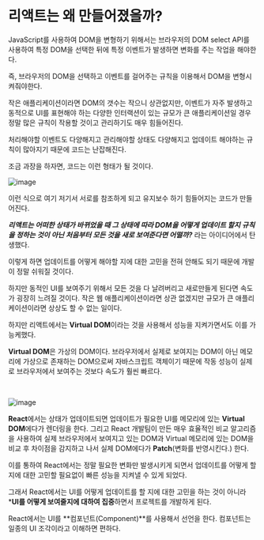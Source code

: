 # 리액트는 왜 만들어졌을까?

JavaScript를 사용하여 DOM을 변형하기 위해서는  브라우저의 DOM select API를 사용하여 특정 DOM을 선택한 뒤에 특정 이벤트가 발생하면 변화를 주는 작업을 해야한다.

즉, 브라우저의 DOM을 선택하고 이벤트를 걸어주는 규칙을 이용해서 DOM을 변형시켜줘야한다.

작은 애플리케이션이라면 DOM의 갯수는 작으니 상관없지만, 이벤트가 자주 발생하고 동적으로 UI를 표현해야 하는 다양한 인터랙션이 있는 규모가 큰 애플리케이션일 경우 정말 많은 규칙이 작용할 것이고 관리하기도 매우 힘들어진다.

처리해야할 이벤트도 다양해지고 관리해야할 상태도 다양해지고 업데이트 해야하는 규칙이 많아지기 때문에 코드는 난잡해진다. 

조금 과장을 하자면, 코드는 이런 형태가 될 것이다. 

![image](C:\Users\iam_b\Desktop\112239668-3fe0ba80-8c8a-11eb-931c-351dc894953b.png)

이런 식으로 여기 저기서 서로를 참조하게 되고 유지보수 하기 힘들어지는 코드가 만들어진다.  



***리액트는 어떠한 상태가 바뀌었을 때 그 상태에 따라 DOM을 어떻게 업데이트 할지 규칙을 정하는 것이 아닌 처음부터 모든 것을 새로 보여준다면 어떨까?*** 라는 아이디어에서 탄생했다.

이렇게 하면 업데이트를 어떻게 해야할 지에 대한 고민을 전혀 안해도 되기 때문에 개발이 정말 쉬워질 것이다. 

하지만 동적인 UI를 보여주기 위해서 모든 것을 다 날려버리고 새로만들게 된다면 속도가 굉장히 느려질 것이다. 작은 웹 애플리케이션이라면 상관 없겠지만 규모가 큰 애플리케이션이라면 상상도 할 수  없는 일이다.

하지만 리액트에서는 **Virtual DOM**이라는 것을 사용해서 성능을 지켜가면서도 이를 가능케했다. 

**Virtual DOM**은 가상의 DOM이다. 브라우저에서 실제로 보여지는 DOM이 아닌 메모리에 가상으로 존재하는 DOM으로써 자바스크립트 객체이기 때문에 작동 성능이 실제로 브라우저에서 보여주는 것보다 속도가 훨씬 빠르다. 



<br/>

![image](C:\Users\iam_b\Desktop\112239719-54bd4e00-8c8a-11eb-9fcb-887aa9963d76.png)

**React**에서는 상태가 업데이트되면 업데이트가 필요한 UI를 메모리에 있는 **Virtual DOM**에다가 렌더링을 한다.  그리고 React 개발팀이 만든 매우 효율적인 비교 알고리즘을 사용하여 실제 브라우저에서 보여지고 있는 DOM과 Virtual 메모리에 있는 DOM을 비교 후 차이점을 감지하고 나서 실제 DOM에다가 **Patch**(변화를 반영시킨다.) 한다. 



이를 통하여 React에서는 정말 필요한 변화만 발생시키게 되면서 업데이트를 어떻게 할지에 대한 고민할 필요없이 빠른 성능을 지켜낼 수 있게 되었다. 



그래서 React에서는 UI를 어떻게 업데이트를 할 지에 대한 고민을 하는 것이 아니라 ***UI를 어떻게 보여줄지에 대하여 집중**하면서 프로젝트를 개발하게 된다. 



React에서는 UI를 **컴포넌트(Component)**를 사용해서 선언을 한다. 컴포넌트는 일종의 UI 조각이라고 이해하면 편하다. 